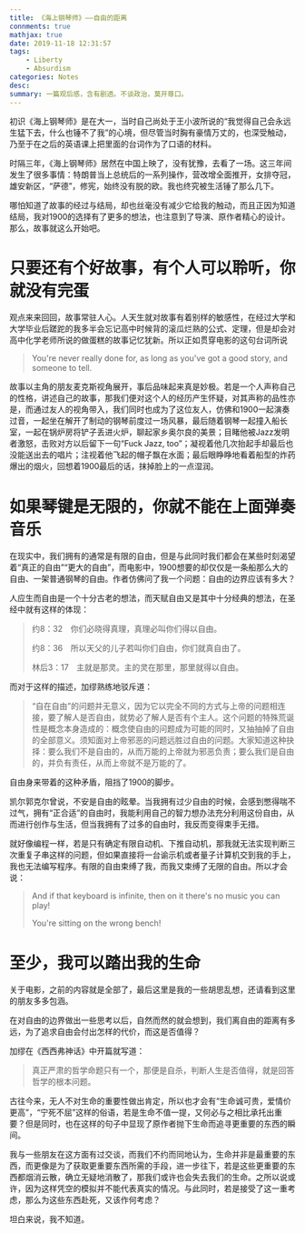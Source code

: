 ```yaml
---
title: 《海上钢琴师》——自由的距离
connments: true
mathjax: true
date: 2019-11-18 12:31:57
tags: 
    - Liberty
    - Absurdism
categories: Notes
desc: 
summary: 一篇观后感，含有剧透。不谈政治，莫开尊口。
---
```


初识《海上钢琴师》是在大一，当时自己尚处于王小波所说的“我觉得自己会永远生猛下去，什么也锤不了我”的心境，但尽管当时胸有豪情万丈的，也深受触动，乃至于在之后的英语课上把里面的台词作为了口语的材料。

时隔三年，《海上钢琴师》居然在中国上映了，没有犹豫，去看了一场。这三年间发生了很多事情：特朗普当上总统后的一系列操作，营改增全面推开，女排夺冠，雄安新区，“萨德”，修宪，始终没有脱的欧。我也终究被生活锤了那么几下。

哪怕知道了故事的经过与结局，却也丝毫没有减少它给我的触动，而且正因为知道结局，我对1900的选择有了更多的想法，也注意到了导演、原作者精心的设计。那么，故事就这么开始吧。

# 只要还有个好故事，有个人可以聆听，你就没有完蛋

观点来来回回，故事常驻人心。人天生就对故事有着别样的敏感性，在经过大学和大学毕业后蹉跎的我多半会忘记高中时候背的滚瓜烂熟的公式、定理，但是却会对高中化学老师所说的做蛋糕的故事记忆犹新。所以正如贯穿电影的这句台词所说

> You're never really done for, as long as you've got a good story, and someone to tell.

故事以主角的朋友麦克斯视角展开，事后品味起来真是妙极。若是一个人声称自己的性格，讲述自己的故事，那我们便对这个人的经历产生怀疑，对其声称的品性亦是，而通过友人的视角带入，我们同时也成为了这位友人，仿佛和1900一起演奏过音，一起坐在解开了制动的钢琴前度过一场风暴，最后随着钢琴一起撞入船长室，一起在锅炉房将铲子丢进火炉，聊起家乡奥尔良的美景；目睹他被Jazz发明者激怒，击败对方以后留下一句“Fuck Jazz, too”；凝视着他几次抬起手却最后也没能送出去的唱片；注视着他飞起的帽子飘在水面；最后眼睁睁地看着船型的炸药爆出的烟火，回想着1900最后的话，抹掉脸上的一点湿润。

# 如果琴键是无限的，你就不能在上面弹奏音乐

在现实中，我们拥有的通常是有限的自由，但是与此同时我们都会在某些时刻渴望着“真正的自由”“更大的自由”，而电影中，1900想要的却仅仅是一条船那么大的自由、一架普通钢琴的自由。作者仿佛问了我一个问题：自由的边界应该有多大？

人应生而自由是一个十分古老的想法，而天赋自由又是其中十分经典的想法，在圣经中就有这样的体现：

> 约8：32　你们必晓得真理，真理必叫你们得以自由。
> 
> 约8：36　所以天父的儿子若叫你们自由，你们就真自由了。
> 
> 林后3：17　主就是那灵。主的灵在那里，那里就得以自由。

而对于这样的描述，加缪熟练地驳斥道：

> “自在自由”的问题并无意义，因为它以完全不同的方式与上帝的问题相连接，要了解人是否自由，就势必了解人是否有个主人。这个问题的特殊荒诞性是概念本身造成的：概念使自由的问题成为可能的同时，又抽抽掉了自由的全部意义。须知面对上帝邪恶的问题远胜过自由的问题。大家知道这种抉择：要么我们不是自由的，从而万能的上帝就为邪恶负责；要么我们是自由的，并负有责任，从而上帝就不是万能的了。

自由身来带着的这种矛盾，阻挡了1900的脚步。

凯尔郭克尔曾说，不安是自由的眩晕。当我拥有过少自由的时候，会感到憋得喘不过气，拥有“正合适”的自由时，我能利用自己的智力想办法充分利用这份自由，从而进行创作与生活，但当我拥有了过多的自由时，我反而变得束手无措。

就好像编程一样，若是只有确定有限自动机、下推自动机，那我就无法实现判断三次重复子串这样的问题，但如果直接将一台谕示机或者量子计算机交到我的手上，我也无法编写程序。有限的自由束缚了我，而我又束缚了无限的自由。所以才会说：

> And if that keyboard is infinite, then on it there's no music you can play!
> 
> You're sitting on the wrong bench!

# 至少，我可以踏出我的生命

关于电影，之前的内容就是全部了，最后这里是我的一些胡思乱想，还请看到这里的朋友多多包涵。

在对自由的边界做出一些思考以后，自然而然的就会想到，我们离自由的距离有多远，为了追求自由会付出怎样的代价，而这是否值得？

加缪在《西西弗神话》中开篇就写道：

> 真正严肃的哲学命题只有一个，那便是自杀，判断人生是否值得，就是回答哲学的根本问题。

古往今来，无人不对生命的重要性做出肯定，所以也才会有“生命诚可贵，爱情价更高”，“宁死不屈”这样的俗语，若是生命不值一提，又何必与之相比承托出重要？但是同时，也在这样的句子中显现了原作者抛下生命而追寻更重要的东西的瞬间。

我与一些朋友在这方面有过交谈，而我们不约而同地认为，生命并非是最重要的东西，而更像是为了获取更重要东西所需的手段，进一步往下，若是这些更重要的东西都烟消云散，确立无疑地消散了，那我们或许也会失去我们的生命。之所以说或许，因为这样凭空的模拟并不能代表真实的情况。与此同时，若是接受了这一重考虑，那么为这些东西赴死，又该作何考虑？

坦白来说，我不知道。
